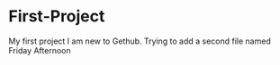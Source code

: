 # First-Project
My first project
I am new to Gethub. Trying to add a second file named Friday Afternoon
